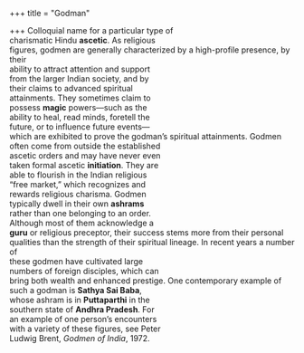 +++
title = "Godman"

+++
Colloquial name for a particular type of  
charismatic Hindu **ascetic**. As religious  
figures, godmen are generally characterized by a high-profile presence, by their  
ability to attract attention and support  
from the larger Indian society, and by  
their claims to advanced spiritual  
attainments. They sometimes claim to  
possess **magic** powers—such as the  
ability to heal, read minds, foretell the  
future, or to influence future events—  
which are exhibited to prove the godman’s spiritual attainments. Godmen  
often come from outside the established  
ascetic orders and may have never even  
taken formal ascetic **initiation**. They are  
able to flourish in the Indian religious  
“free market,” which recognizes and  
rewards religious charisma. Godmen  
typically dwell in their own **ashrams**  
rather than one belonging to an order.  
Although most of them acknowledge a  
**guru** or religious preceptor, their success stems more from their personal  
qualities than the strength of their spiritual lineage. In recent years a number of  
these godmen have cultivated large  
numbers of foreign disciples, which can  
bring both wealth and enhanced prestige. One contemporary example of  
such a godman is **Sathya Sai Baba**,  
whose ashram is in **Puttaparthi** in the  
southern state of **Andhra Pradesh**. For  
an example of one person’s encounters  
with a variety of these figures, see Peter  
Ludwig Brent, *Godmen of India*, 1972.